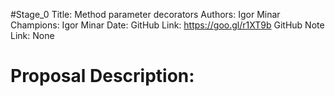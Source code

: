 #Stage_0
Title: Method parameter decorators
Authors: Igor Minar
Champions: Igor Minar
Date: 
GitHub Link: https://goo.gl/r1XT9b
GitHub Note Link: None

# Proposal Description:
